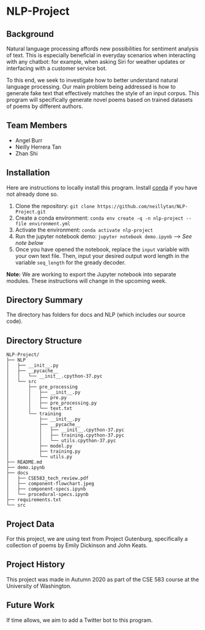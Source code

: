 # NLP-Project

## Background
Natural language processing affords new possibilities for sentiment analysis of text. This is especially beneficial in everyday scenarios when interacting with any chatbot: for example, when asking Siri for weather updates or interfacing with a customer service bot.

To this end, we seek to investigate how to better understand natural language processing. Our main problem being addressed is how to generate fake text that effectively matches the style of an input corpus. This program will specifically generate novel poems based on trained datasets of poems by different authors.

## Team Members
* Angel Burr
* Neilly Herrera Tan
* Zhan Shi

## Installation
Here are instructions to locally install this program. Install [conda](https://docs.conda.io/projects/conda/en/latest/user-guide/install/) if you have not already done so.
1. Clone the repository: `git clone https://github.com/neillytan/NLP-Project.git`
2. Create a conda environment: `conda env create -q -n nlp-project --file environment.yml`
3. Activate the environment: `conda activate nlp-project`
4. Run the jupyter notebook demo: `jupyter notebook demo.ipynb` --> *See note below*
5. Once you have opened the notebook, replace the `input` variable with your own text file. Then, input your desired output word length in the variable `seq_length` for the gready decoder. 

**Note:** We are working to export the Jupyter notebook into separate modules. These instructions will change in the upcoming week. 

## Directory Summary
The directory has folders for docs and NLP (which includes our source code).

## Directory Structure
```
NLP-Project/
├── NLP
│   ├── __init__.py
│   ├── __pycache__
│   │   └── __init__.cpython-37.pyc
│   └── src
│       ├── pre_processing
│       │   ├── __init__.py
│       │   ├── pre.py
│       │   ├── pre_processing.py
│       │   └── text.txt
│       └── training
│           ├── __init__.py
│           ├── __pycache__
│           │   ├── __init__.cpython-37.pyc
│           │   ├── training.cpython-37.pyc
│           │   └── utils.cpython-37.pyc
│           ├── model.py
│           ├── training.py
│           └── utils.py
├── README.md
├── demo.ipynb
├── docs
│   ├── CSE583_tech_review.pdf
│   ├── component-flowchart.jpeg
│   ├── component-specs.ipynb
│   └── procedural-specs.ipynb
├── requirements.txt
└── src
```

## Project Data 
For this project, we are using text from Project Gutenburg, specifically a collection of poems by Emily Dickinson and John Keats.

## Project History 
This project was made in Autumn 2020 as part of the CSE 583 course at the University of Washington.

## Future Work
If time allows, we aim to add a Twitter bot to this program. 